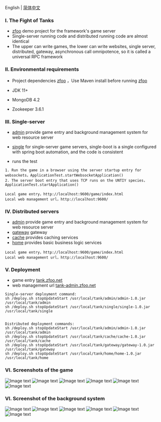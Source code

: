 English | [简体中文](./README_CN.md)

### Ⅰ. The Fight of Tanks

- [zfoo](https://github.com/zfoo-project/zfoo) demo project for the framework's game server
- Single-server running code and distributed running code are almost identical
- The upper can write games, the lower can write websites, single server, distributed, gateway, asynchronous call
  omnipotence, so it is called a universal RPC framework

### Ⅱ. Environmental requirements

- Project dependencies [zfoo](https://github.com/zfoo-project/zfoo) ，Use Maven install before
  running [zfoo](https://github.com/zfoo-project/zfoo)

- JDK 11+
- MongoDB 4.2
- Zookeeper 3.6.1

### Ⅲ. Single-server

- [admin](./admin/src/test/java/com/zfoo/tank/admin/ApplicationTest.java) provide game entry and background management
  system for web resource server

- [single](./single/src/test/java/com/zfoo/tank/single/ApplicationTest.java) for single-server game servers, single-boot
  is a single configured with spring boot automation, and the code is consistent

- runs the test

```
1. Run the game in a browser using the server startup entry for websockets，ApplicationTest.startWebsocketApplication()
2. The server boot entry that uses TCP runs on the UNTIY species，ApplicationTest.startApplication()

Local game entry，http://localhost:9600/game/index.html
Local web management url，http://localhost:9600/
```

### Ⅳ. Distributed servers

- [admin](./admin/src/test/java/com/zfoo/tank/admin/ApplicationTest.java) provide game entry and background management
  system for web resource server
- [gateway](./gateway/src/test/java/com/zfoo/tank/gateway/ApplicationTest.java) gateway
- [cache](./cache/src/test/java/com/zfoo/tank/cache/ApplicationTest.java) provides caching services
- [home](./home/src/test/java/com/zfoo/tank/cache/ApplicationTest.java) provides basic business logic services

```
Local game entry，http://localhost:9600/game/index.html
Local web management url，http://localhost:9600/
```

### Ⅴ. Deployment

- game entry [tank.zfoo.net](http://tank.zfoo.net)
- web management url [tank-admin.zfoo.net](http://tank-admin.zfoo.net)

```
Single-server deployment command:
sh /deploy.sh stopUpdateStart /usr/local/tank/admin/admin-1.0.jar /usr/local/tank/admin
sh /deploy.sh stopUpdateStart /usr/local/tank/single/single-1.0.jar /usr/local/tank/single


Distributed deployment commands:
sh /deploy.sh stopUpdateStart /usr/local/tank/admin/admin-1.0.jar /usr/local/tank/admin
sh /deploy.sh stopUpdateStart /usr/local/tank/cache/cache-1.0.jar /usr/local/tank/cache
sh /deploy.sh stopUpdateStart /usr/local/tank/gateway/gateway-1.0.jar /usr/local/tank/gateway
sh /deploy.sh stopUpdateStart /usr/local/tank/home/home-1.0.jar /usr/local/tank/home
```

### Ⅵ. Screenshots of the game

![Image text](./admin/tooltip/game_login.jpg)
![Image text](./admin/tooltip/game_login_after.jpg)
![Image text](./admin/tooltip/game_home.jpg)
![Image text](./admin/tooltip/game_home_full.jpg)
![Image text](./admin/tooltip/game_play.jpg)
![Image text](./admin/tooltip/game_play_boss.jpg)

### Ⅵ. Screenshot of the background system

![Image text](./admin/tooltip/admin_home.jpg)
![Image text](./admin/tooltip/admin_manager.jpg)
![Image text](./admin/tooltip/admin_java_hotswap.jpg)
![Image text](./admin/tooltip/admin_excel_hotswap.jpg)
![Image text](./admin/tooltip/admin_level.jpg)
![Image text](./admin/tooltip/admin_currency.jpg)
